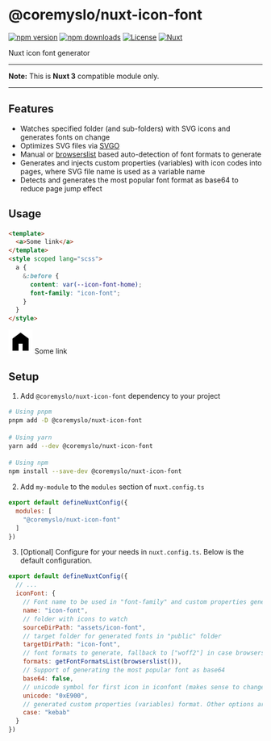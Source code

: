 # @coremyslo/nuxt-icon-font

[![npm version][npm-version-src]][npm-version-href]
[![npm downloads][npm-downloads-src]][npm-downloads-href]
[![License][license-src]][license-href]
[![Nuxt][nuxt-src]][nuxt-href]

Nuxt icon font generator

---

**Note:** This is **Nuxt 3** compatible module only.

---

## Features
- Watches specified folder (and sub-folders) with SVG icons and generates fonts on change
- Optimizes SVG files via [SVGO](https://www.npmjs.com/package/svgo)
- Manual or [browserslist](https://www.npmjs.com/package/browserslist) based auto-detection  of font formats to generate
- Generates and injects custom properties (variables) with icon codes into pages, where SVG file name is used as a variable name
- Detects and generates the most popular font format as base64 to reduce page jump effect

## Usage
``` html
<template>
  <a>Some link</a>
</template>
<style scoped lang="scss">
  a {
    &:before {
      content: var(--icon-font-home);
      font-family: "icon-font";
    }
  }
</style>
```

![](playground/assets/icon-font/home.svg) Some link


## Setup

1. Add `@coremyslo/nuxt-icon-font` dependency to your project

```bash
# Using pnpm
pnpm add -D @coremyslo/nuxt-icon-font

# Using yarn
yarn add --dev @coremyslo/nuxt-icon-font

# Using npm
npm install --save-dev @coremyslo/nuxt-icon-font
```

2. Add `my-module` to the `modules` section of `nuxt.config.ts`

```js
export default defineNuxtConfig({
  modules: [
    "@coremyslo/nuxt-icon-font"
  ]
})
```

3. [Optional] Configure for your needs in `nuxt.config.ts`. Below is the default configuration.
```js
export default defineNuxtConfig({
  // ...
  iconFont: {
    // Font name to be used in "font-family" and custom properties generated prefix "--icon-font-svgiconfilename"
    name: "icon-font",
    // folder with icons to watch
    sourceDirPath: "assets/icon-font",
    // target folder for generated fonts in "public" folder
    targetDirPath: "icon-font",
    // font formats to generate, fallback to ["woff2"] in case browserslist is not used, example for manual configuration: ["svg", "ttf", "woff", "woff2", "eot"] in any order
    formats: getFontFormatsList(browserslist()),
    // Support of generating the most popular font as base64
    base64: false,
    // unicode symbol for first icon in iconfont (makes sense to change only if you're not going to use custom properties)
    unicode: "0xE900",
    // generated custom properties (variables) format. Other options are: "snake", "pascal", "camel", "header", "constant"
    case: "kebab"
  }
})
```

<!-- Badges -->
[npm-version-src]: https://img.shields.io/npm/v/@coremyslo/nuxt-icon-font/latest.svg?style=flat&colorA=18181B&colorB=28CF8D
[npm-version-href]: https://npmjs.com/package/@coremyslo/nuxt-icon-font

[npm-downloads-src]: https://img.shields.io/npm/dm/@coremyslo/nuxt-icon-font.svg?style=flat&colorA=18181B&colorB=28CF8D
[npm-downloads-href]: https://npmjs.com/package/@coremyslo/nuxt-icon-font

[license-src]: https://img.shields.io/npm/l/@coremyslo/nuxt-icon-font.svg?style=flat&colorA=18181B&colorB=28CF8D
[license-href]: https://npmjs.com/package/@coremyslo/nuxt-icon-font

[nuxt-src]: https://img.shields.io/badge/Nuxt-18181B?logo=nuxt.js
[nuxt-href]: https://nuxt.com

